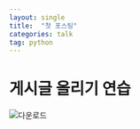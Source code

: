 ```yaml
---
layout: single
title:  "첫 포스팅"
categories: talk
tag: python
---
```


# 게시글 올리기 연습

![다운로드](../images/2023-01-16-first/다운로드.png)
